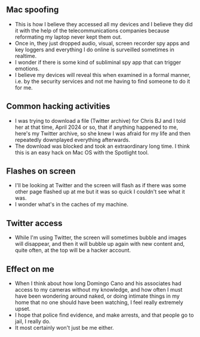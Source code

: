 ## Mac spoofing

- This is how I believe they accessed all my devices and I believe they did it with the help of the telecommunications companies because reformating my laptop never kept them out.
- Once in, they just dropped audio, visual, screen recorder spy apps and key loggers and everything I do online is surveilled sometimes in realtime.
- I wonder if there is some kind of subliminal spy app that can trigger emotions.
- I believe my devices will reveal this when examined in a formal manner, i.e. by the security services and not me having to find someone to do it for me.

## Common hacking activities

- I was trying to download a file (Twitter archive) for Chris BJ and I told her at that time, April 2024 or so, that if anything happened to me, here's my Twitter archive, so she knew I was afraid for my life and then repeatedly downplayed everything afterwards.
- The download was blocked and took an extraordinary long time. I think this is an easy hack on Mac OS with the Spotlight tool.

## Flashes on screen

- I'll be looking at Twitter and the screen will flash as if there was some other page flashed up at me but it was so quick I couldn't see what it was.
- I wonder what's in the caches of my machine.

## Twitter access

- While I'm using Twitter, the screen will sometimes bubble and images will disappear, and then it will bubble up again with new content and, quite often, at the top will be a hacker account.

## Effect on me

- When I think about how long Domingo Cano and his associates had access to my cameras without my knowledge, and how often I must have been wondering around naked, or doing intimate things in my home that no one should have been watching, I feel really extremely upset.
- I hope that police find evidence, and make arrests, and that people go to jail, I really do.
- It most certainly won't just be me either.
